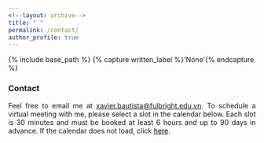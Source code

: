 ```yaml
---
<!--layout: archive-->
title: " "
permalink: /contact/
author_profile: true
---
```


{% include base_path %}
{% capture written_label %}'None'{% endcapture %}

### Contact

<p style='text-align: justify;'>
Feel free to email me at <a href="mailto:xavier.bautista@fulbright.edu.vn">xavier.bautista@fulbright.edu.vn</a>. To schedule a virtual meeting with me, please select a slot in the calendar below. Each slot is 30 minutes and must be booked at least 6 hours and up to 90 days in advance. If the calendar does not load, click <a style='color: black;' href='https://calendly.com/xmgbautista/meetings'>here</a>.
</p>

<!-- Calendly inline widget begin -->
<div class="calendly-inline-widget" data-url="https://calendly.com/xmgbautista/meetings?hide_event_type_details=1" style="min-width:375px;height:750px;"></div>
<script type="text/javascript" src="https://assets.calendly.com/assets/external/widget.js" async></script>
<!-- Calendly inline widget end -->
